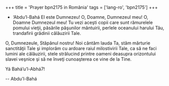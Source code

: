 +++
title = 'Prayer bpn2175 in România'
tags = ['lang-ro', 'bpn2175']
+++
- ‘Abdu’l-Bahá
El este Dumnezeu! O, Doamne, Dumnezeul meu! O, Doamne Dumnezeul meu! Tu vezi aceşti copii care sunt rămurelele pomului vieţii, păsările păşunilor mântuirii, perlele oceanului harului Tău, trandafirii grădinii călăuzirii Tale.

O, Dumnezeule, Stăpânul nostru! Noi cântăm lauda Ta, stăm mărturie sanctităţii Tale şi implorăm cu ardoare raiul milostivirii Tale, ca să ne faci lumini ale călăuzirii, stele strălucind printre oameni deasupra orizontului slavei veşnice şi să ne înveţi cunoaşterea ce vine de la Tine.

Yá Bahá’u’l-Abhá7!

-- Abdu'l-Bahá
